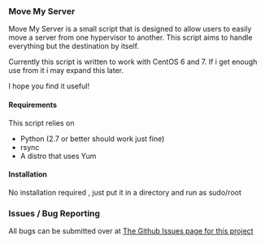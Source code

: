 ### Move My Server

Move My Server is a small script that is designed to allow users to easily move a server from one hypervisor to another. This script aims to handle everything but the destination by itself.

Currently this script is written to work with CentOS 6 and 7. If i get enough use from it i may expand this later.

I hope you find it useful!

#### Requirements

This script relies on
- Python (2.7 or better should work just fine)
- rsync
- A distro that uses Yum

#### Installation

No installation required , just put it in a directory and run as sudo/root

### Issues / Bug Reporting

All bugs can be submitted over at [The Github Issues page for this project](https://github.com/Deminarcis/move-my-server/issues)
